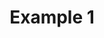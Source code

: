 ---
type: pages
page: resources
title: Example 1
translations:
  afrikaans: Voorbeeld 1
  spanish: ""
  xhosa: ""
  northern-sotho: ""
  portuguese: ""
  southern-sotho: ""
  tswana: ""
  zulu: ""
---